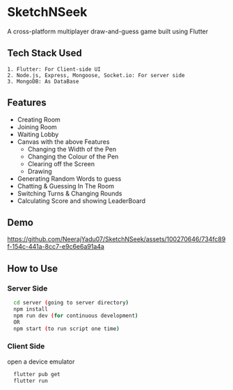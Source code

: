 
# SketchNSeek

 A cross-platform multiplayer draw-and-guess game built using Flutter

## Tech Stack Used
    1. Flutter: For Client-side UI
    2. Node.js, Express, Mongoose, Socket.io: For server side
    3. MongoDB: As DataBase
## Features
- Creating Room
- Joining Room
- Waiting Lobby
- Canvas with the above Features
    - Changing the Width of the Pen
    - Changing the Colour of the Pen
    - Clearing off the Screen
    - Drawing
- Generating Random Words to guess
- Chatting & Guessing In The Room
- Switching Turns & Changing Rounds
- Calculating Score and showing LeaderBoard

## Demo


https://github.com/NeerajYadu07/SketchNSeek/assets/100270646/734fc89f-154c-441a-8cc7-e9c6e6a91a4a


## How to Use
### Server Side
```bash
  cd server (going to server directory)
  npm install
  npm run dev (for continuous development)
  OR
  npm start (to run script one time)
```

### Client Side
open a device emulator 
```bash
  flutter pub get
  flutter run
```
